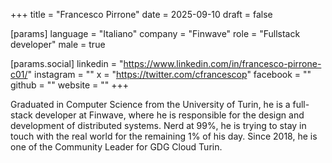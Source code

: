 +++
title = "Francesco Pirrone"
date = 2025-09-10
draft = false

[params]
language = "Italiano"
company = "Finwave"
role = "Fullstack developer"
male = true

[params.social]
linkedin = "https://www.linkedin.com/in/francesco-pirrone-c01/"
instagram = ""
x = "https://twitter.com/cfrancescop"
facebook = ""
github = ""
website = ""
+++

Graduated in Computer Science from the University of Turin, he is a full-stack developer at Finwave, where he is responsible for the design and development of distributed systems.
Nerd at 99%, he is trying to stay in touch with the real world for the remaining 1% of his day.
Since 2018, he is one of the Community Leader for GDG Cloud Turin.
